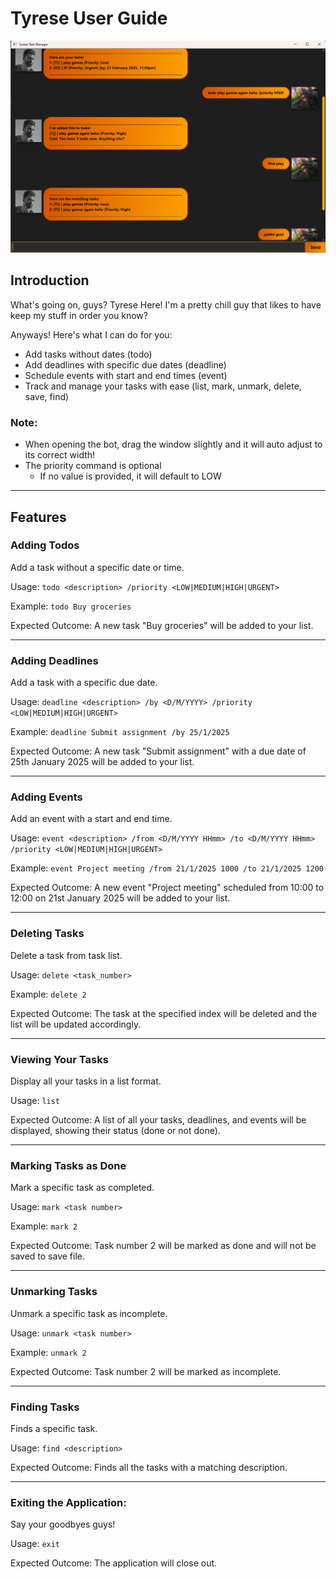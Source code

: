 # Tyrese User Guide
![Ui.png](Ui.png)

## Introduction
What's going on, guys? Tyrese Here!
I'm a pretty chill guy that likes to have keep my stuff in order you know?

Anyways! Here's what I can do for you:
- Add tasks without dates (todo)
- Add deadlines with specific due dates (deadline)
- Schedule events with start and end times (event)
- Track and manage your tasks with ease (list, mark, unmark, delete, save, find)

### Note:
- When opening the bot, drag the window slightly and it will auto adjust to its correct width!
- The priority command is optional
  - If no value is provided, it will default to LOW

---

## Features
### Adding Todos
Add a task without a specific date or time.

Usage:
`todo <description> /priority <LOW|MEDIUM|HIGH|URGENT>`

Example:
`todo Buy groceries`

Expected Outcome:
A new task "Buy groceries" will be added to your list.

---

### Adding Deadlines
Add a task with a specific due date.

Usage:
`deadline <description> /by <D/M/YYYY> /priority <LOW|MEDIUM|HIGH|URGENT>`

Example:
`deadline Submit assignment /by 25/1/2025`

Expected Outcome:
A new task "Submit assignment" with a due date of 25th January 2025 will be added to your list.

---

### Adding Events
Add an event with a start and end time.

Usage:
`event <description> /from <D/M/YYYY HHmm> /to <D/M/YYYY HHmm> /priority <LOW|MEDIUM|HIGH|URGENT>`

Example:
`event Project meeting /from 21/1/2025 1000 /to 21/1/2025 1200`

Expected Outcome:
A new event "Project meeting" scheduled from 10:00 to 12:00 on 21st January 2025 will be added to your list.

---

### Deleting Tasks
Delete a task from task list.

Usage:
`delete <task_number>`

Example:
`delete 2`

Expected Outcome:
The task at the specified index will be deleted and the list will be updated accordingly.

---

### Viewing Your Tasks
Display all your tasks in a list format.

Usage:
`list`

Expected Outcome:
A list of all your tasks, deadlines, and events will be displayed, showing their status (done or not done).

---

### Marking Tasks as Done
Mark a specific task as completed.

Usage:
`mark <task number>`

Example:
`mark 2`

Expected Outcome:
Task number 2 will be marked as done and will not be saved to save file.

---

### Unmarking Tasks
Unmark a specific task as incomplete.

Usage:
`unmark <task number>`

Example:
`unmark 2`

Expected Outcome:
Task number 2 will be marked as incomplete.

---

### Finding Tasks
Finds a specific task.

Usage: ```find <description>```

Expected Outcome: Finds all the tasks with a matching description.

---

### Exiting the Application:
Say your goodbyes guys!

Usage:
`exit`

Expected Outcome:
The application will close out.
